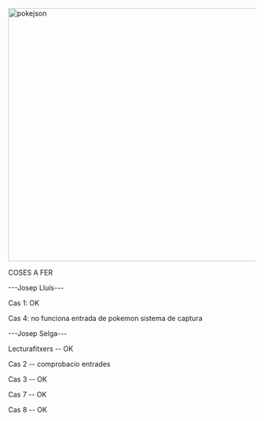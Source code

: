 <img width="515" alt="pokejson" src="https://user-images.githubusercontent.com/6912140/49163881-5848a080-f32e-11e8-94ec-122c33592dd4.PNG">


COSES A FER

---Josep Lluís---

Cas 1: OK 

Cas 4: no funciona entrada de pokemon
sistema de captura

---Josep Selga---
 
Lecturafitxers  --  OK

Cas 2  -- comprobacio entrades

Cas 3 -- OK

Cas 7 -- OK

Cas 8 -- OK


